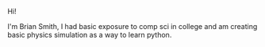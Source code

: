 Hi!

I'm Brian Smith, I had basic exposure to comp sci in college and am creating basic physics simulation as a way to learn python. 


